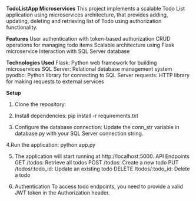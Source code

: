 **TodoListApp Microservices**
This project implements a scalable Todo List application using microservices architecture, that provides adding, updating, deleting and retrieving list of Todo using authorization functionality.

**Features**
User authentication with token-based authorization
CRUD operations for managing todo items
Scalable architecture using Flask microservice
Interaction with SQL Server database

**Technologies Used**
Flask: Python web framework for building microservices
SQL Server: Relational database management system
pyodbc: Python library for connecting to SQL Server
requests: HTTP library for making requests to external services

**Setup**
1. Clone the repository:

2. Install dependencies:
pip install -r requirements.txt

3. Configure the database connection:
Update the conn_str variable in database.py with your SQL Server connection string.

4.Run the application:
python app.py

5. The application will start running at http://localhost:5000.
API Endpoints
GET /todos: Retrieve all todos
POST /todos: Create a new todo
PUT /todos/:todo_id: Update an existing todo
DELETE /todos/:todo_id: Delete a todo

6. Authentication
To access todo endpoints, you need to provide a valid JWT token in the Authorization header.
